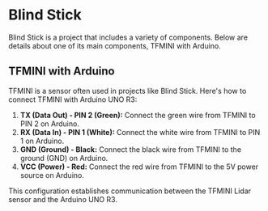 # Blind Stick

Blind Stick is a project that includes a variety of components. Below are details about one of its main components, TFMINI with Arduino.

## TFMINI with Arduino

TFMINI is a sensor often used in projects like Blind Stick. Here's how to connect TFMINI with Arduino UNO R3:

1. **TX (Data Out) - PIN 2 (Green):** Connect the green wire from TFMINI to PIN 2 on Arduino.
2. **RX (Data In) - PIN 1 (White):** Connect the white wire from TFMINI to PIN 1 on Arduino.
3. **GND (Ground) - Black:** Connect the black wire from TFMINI to the ground (GND) on Arduino.
4. **VCC (Power) - Red:** Connect the red wire from TFMINI to the 5V power source on Arduino.

This configuration establishes communication between the TFMINI Lidar sensor and the Arduino UNO R3.
